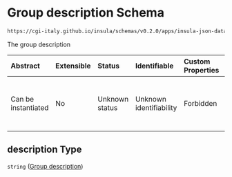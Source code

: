 # Group description Schema

```txt
https://cgi-italy.github.io/insula/schemas/v0.2.0/apps/insula-json-datasets-group.schema.json#/properties/description
```

The group description

| Abstract            | Extensible | Status         | Identifiable            | Custom Properties | Additional Properties | Access Restrictions | Defined In                                                                                                             |
| :------------------ | :--------- | :------------- | :---------------------- | :---------------- | :-------------------- | :------------------ | :--------------------------------------------------------------------------------------------------------------------- |
| Can be instantiated | No         | Unknown status | Unknown identifiability | Forbidden         | Allowed               | none                | [insula-json-datasets-group.schema.json\*] (schemas/apps/insula-json-datasets-group.schema.json) |

## description Type

`string` ([Group description](insula-json-datasets-group-properties-group-description.md))
